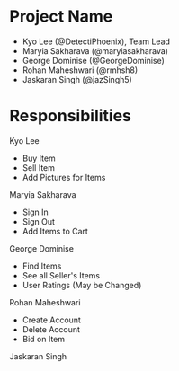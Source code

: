 # Project Name
- Kyo Lee (@DetectiPhoenix), Team Lead
- Maryia Sakharava (@maryiasakharava)
- George Dominise (@GeorgeDominise)
- Rohan Maheshwari (@rmhsh8)
- Jaskaran Singh (@jazSingh5) 

# Responsibilities
Kyo Lee
- Buy Item
- Sell Item
- Add Pictures for Items

Maryia Sakharava
- Sign In
- Sign Out
- Add Items to Cart

George Dominise
- Find Items
- See all Seller's Items
- User Ratings (May be Changed)

Rohan Maheshwari
- Create Account
- Delete Account
- Bid on Item

Jaskaran Singh
